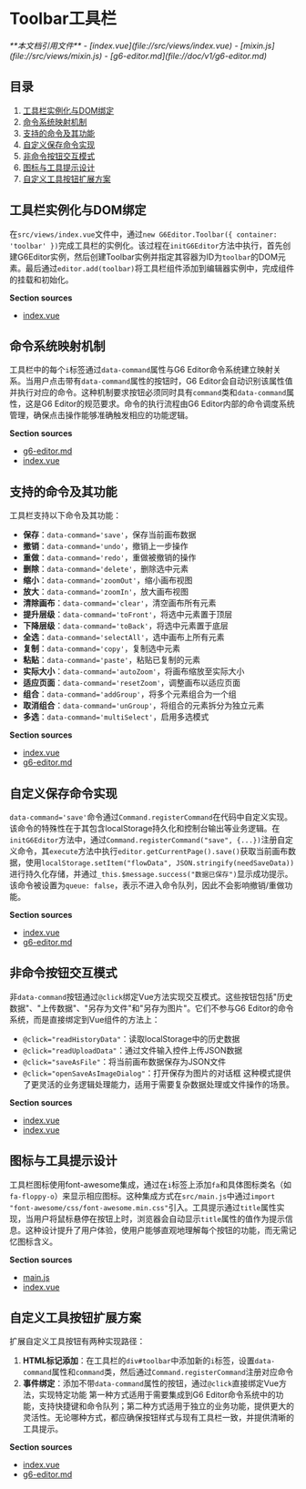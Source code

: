 # Toolbar工具栏

<cite>
**本文档引用文件**  
- [index.vue](file://src/views/index.vue)
- [mixin.js](file://src/views/mixin.js)
- [g6-editor.md](file://doc/v1/g6-editor.md)
</cite>

## 目录
1. [工具栏实例化与DOM绑定](#工具栏实例化与dom绑定)
2. [命令系统映射机制](#命令系统映射机制)
3. [支持的命令及其功能](#支持的命令及其功能)
4. [自定义保存命令实现](#自定义保存命令实现)
5. [非命令按钮交互模式](#非命令按钮交互模式)
6. [图标与工具提示设计](#图标与工具提示设计)
7. [自定义工具按钮扩展方案](#自定义工具按钮扩展方案)

## 工具栏实例化与DOM绑定
在`src/views/index.vue`文件中，通过`new G6Editor.Toolbar({ container: 'toolbar' })`完成工具栏的实例化。该过程在`initG6Editor`方法中执行，首先创建G6Editor实例，然后创建Toolbar实例并指定其容器为ID为`toolbar`的DOM元素。最后通过`editor.add(toolbar)`将工具栏组件添加到编辑器实例中，完成组件的挂载和初始化。

**Section sources**
- [index.vue](file://src/views/index.vue#L274-L370)

## 命令系统映射机制
工具栏中的每个`i`标签通过`data-command`属性与G6 Editor命令系统建立映射关系。当用户点击带有`data-command`属性的按钮时，G6 Editor会自动识别该属性值并执行对应的命令。这种机制要求按钮必须同时具有`command`类和`data-command`属性，这是G6 Editor的规范要求。命令的执行流程由G6 Editor内部的命令调度系统管理，确保点击操作能够准确触发相应的功能逻辑。

**Section sources**
- [g6-editor.md](file://doc/v1/g6-editor.md#L48-L61)
- [index.vue](file://src/views/index.vue#L1-L50)

## 支持的命令及其功能
工具栏支持以下命令及其功能：
- **保存**：`data-command='save'`，保存当前画布数据
- **撤销**：`data-command='undo'`，撤销上一步操作
- **重做**：`data-command='redo'`，重做被撤销的操作
- **删除**：`data-command='delete'`，删除选中元素
- **缩小**：`data-command='zoomOut'`，缩小画布视图
- **放大**：`data-command='zoomIn'`，放大画布视图
- **清除画布**：`data-command='clear'`，清空画布所有元素
- **提升层级**：`data-command='toFront'`，将选中元素置于顶层
- **下降层级**：`data-command='toBack'`，将选中元素置于底层
- **全选**：`data-command='selectAll'`，选中画布上所有元素
- **复制**：`data-command='copy'`，复制选中元素
- **粘贴**：`data-command='paste'`，粘贴已复制的元素
- **实际大小**：`data-command='autoZoom'`，将画布缩放至实际大小
- **适应页面**：`data-command='resetZoom'`，调整画布以适应页面
- **组合**：`data-command='addGroup'`，将多个元素组合为一个组
- **取消组合**：`data-command='unGroup'`，将组合的元素拆分为独立元素
- **多选**：`data-command='multiSelect'`，启用多选模式

**Section sources**
- [index.vue](file://src/views/index.vue#L1-L50)
- [g6-editor.md](file://doc/v1/g6-editor.md#L810-L850)

## 自定义保存命令实现
`data-command='save'`命令通过`Command.registerCommand`在代码中自定义实现。该命令的特殊性在于其包含localStorage持久化和控制台输出等业务逻辑。在`initG6Editor`方法中，通过`Command.registerCommand("save", {...})`注册自定义命令，其`execute`方法中执行`editor.getCurrentPage().save()`获取当前画布数据，使用`localStorage.setItem("flowData", JSON.stringify(needSaveData))`进行持久化存储，并通过`_this.$message.success("数据已保存")`显示成功提示。该命令被设置为`queue: false`，表示不进入命令队列，因此不会影响撤销/重做功能。

**Section sources**
- [index.vue](file://src/views/index.vue#L274-L324)
- [g6-editor.md](file://doc/v1/g6-editor.md#L852-L919)

## 非命令按钮交互模式
非`data-command`按钮通过`@click`绑定Vue方法实现交互模式。这些按钮包括"历史数据"、"上传数据"、"另存为文件"和"另存为图片"。它们不参与G6 Editor的命令系统，而是直接绑定到Vue组件的方法上：
- `@click="readHistoryData"`：读取localStorage中的历史数据
- `@click="readUploadData"`：通过文件输入控件上传JSON数据
- `@click="saveAsFile"`：将当前画布数据保存为JSON文件
- `@click="openSaveAsImageDialog"`：打开保存为图片的对话框
这种模式提供了更灵活的业务逻辑处理能力，适用于需要复杂数据处理或文件操作的场景。

**Section sources**
- [index.vue](file://src/views/index.vue#L1-L50)
- [index.vue](file://src/views/index.vue#L434-L466)

## 图标与工具提示设计
工具栏图标使用font-awesome集成，通过在`i`标签上添加`fa`和具体图标类名（如`fa-floppy-o`）来显示相应图标。这种集成方式在`src/main.js`中通过`import "font-awesome/css/font-awesome.min.css"`引入。工具提示通过`title`属性实现，当用户将鼠标悬停在按钮上时，浏览器会自动显示`title`属性的值作为提示信息。这种设计提升了用户体验，使用户能够直观地理解每个按钮的功能，而无需记忆图标含义。

**Section sources**
- [main.js](file://src/main.js#L1-L17)
- [index.vue](file://src/views/index.vue#L1-L50)

## 自定义工具按钮扩展方案
扩展自定义工具按钮有两种实现路径：
1. **HTML标记添加**：在工具栏的`div#toolbar`中添加新的`i`标签，设置`data-command`属性和`command`类，然后通过`Command.registerCommand`注册对应命令
2. **事件绑定**：添加不带`data-command`属性的按钮，通过`@click`直接绑定Vue方法，实现特定功能
第一种方式适用于需要集成到G6 Editor命令系统中的功能，支持快捷键和命令队列；第二种方式适用于独立的业务功能，提供更大的灵活性。无论哪种方式，都应确保按钮样式与现有工具栏一致，并提供清晰的工具提示。

**Section sources**
- [index.vue](file://src/views/index.vue#L1-L50)
- [g6-editor.md](file://doc/v1/g6-editor.md#L852-L919)